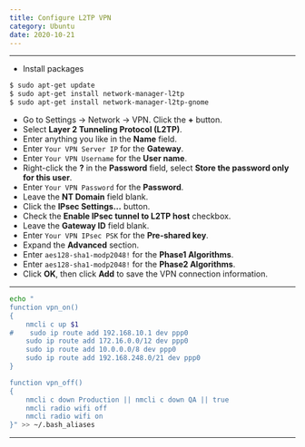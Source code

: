 ```yaml
---
title: Configure L2TP VPN
category: Ubuntu
date: 2020-10-21
---
```


-----

* Install packages
```bash
$ sudo apt-get update
$ sudo apt-get install network-manager-l2tp
$ sudo apt-get install network-manager-l2tp-gnome
```

* Go to Settings -> Network -> VPN. Click the **+** button.
* Select **Layer 2 Tunneling Protocol (L2TP)**.
* Enter anything you like in the **Name** field.
* Enter `Your VPN Server IP` for the **Gateway**.
* Enter `Your VPN Username` for the **User name**.
* Right-click the **?** in the **Password** field, select **Store the password only for this user**.
* Enter `Your VPN Password` for the **Password**.
* Leave the **NT Domain** field blank.
* Click the **IPsec Settings...** button.
* Check the **Enable IPsec tunnel to L2TP host** checkbox.
* Leave the **Gateway ID** field blank.
* Enter `Your VPN IPsec PSK` for the **Pre-shared key**.
* Expand the **Advanced** section.
* Enter `aes128-sha1-modp2048!` for the **Phase1 Algorithms**.
* Enter `aes128-sha1-modp2048!` for the **Phase2 Algorithms**.
* Click **OK**, then click **Add** to save the VPN connection information.

-----

```bash
echo "
function vpn_on()
{
    nmcli c up $1
#    sudo ip route add 192.168.10.1 dev ppp0
    sudo ip route add 172.16.0.0/12 dev ppp0
    sudo ip route add 10.0.0.0/8 dev ppp0
    sudo ip route add 192.168.248.0/21 dev ppp0
}

function vpn_off()
{
    nmcli c down Production || nmcli c down QA || true
    nmcli radio wifi off
    nmcli radio wifi on
}" >> ~/.bash_aliases
```

-----
